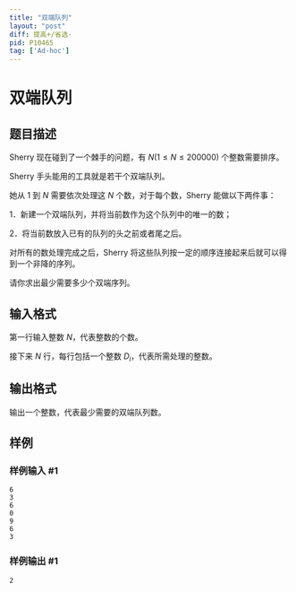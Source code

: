 ```yaml
---
title: "双端队列"
layout: "post"
diff: 提高+/省选-
pid: P10465
tag: ['Ad-hoc']
---
```

# 双端队列
## 题目描述

Sherry 现在碰到了一个棘手的问题，有 $N(1 \le N \le 200000)$ 个整数需要排序。

Sherry 手头能用的工具就是若干个双端队列。

她从 $1$ 到 $N$ 需要依次处理这 $N$ 个数，对于每个数，Sherry 能做以下两件事：

1．新建一个双端队列，并将当前数作为这个队列中的唯一的数；

2．将当前数放入已有的队列的头之前或者尾之后。

对所有的数处理完成之后，Sherry 将这些队列按一定的顺序连接起来后就可以得到一个非降的序列。

请你求出最少需要多少个双端序列。
## 输入格式

第一行输入整数 $N$，代表整数的个数。

接下来 $N$ 行，每行包括一个整数 $D_i$，代表所需处理的整数。
## 输出格式

输出一个整数，代表最少需要的双端队列数。

## 样例

### 样例输入 #1
```
6
3
6
0
9
6
3
```
### 样例输出 #1
```
2
```
